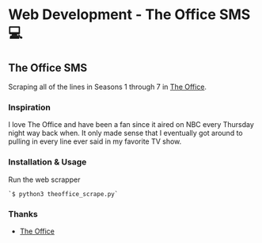# Web Development - The Office SMS 💻

## The Office SMS
Scraping all of the lines in Seasons 1 through 7 in [The Office](https://www.officequotes.net/).

### Inspiration
I love The Office and have been a fan since it aired on NBC every Thursday night way back when. It only made sense that I eventually got around to pulling in every line ever said in my favorite TV show.

### Installation & Usage
Run the web scrapper

    `$ python3 theoffice_scrape.py`

### Thanks
* [The Office](https://www.officequotes.net/)